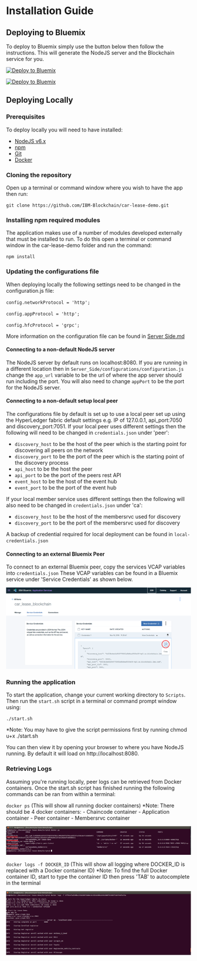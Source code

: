 Installation Guide
=======
## Deploying to Bluemix ##
To deploy to Bluemix simply use the button below then follow the instructions. This will generate the NodeJS server and the Blockchain service for you.

[![Deploy to Bluemix](https://bluemix.net/deploy/button.png)](https://bluemix.net/deploy?repository=https://github.com/IBM-Blockchain/car-lease-demo.git)

[![Deploy to Bluemix](https://bluemix.net/deploy/button.png)](https://bluemix.net/deploy?repository=https://github.com/vojha84/carlease.git)

## Deploying Locally ##

### Prerequisites ###
To deploy locally you will need to have installed:

 - [NodeJS v6.x](https://nodejs.org/en/download/)
 - [npm](https://docs.npmjs.com/getting-started/installing-node)
 - [Git](https://git-scm.com/download)
 - [Docker](https://docs.docker.com/engine/installation/linux/ubuntulinux/)

### Cloning the repository ###
Open up a terminal or command window where you wish to have the app then run:

    git clone https://github.com/IBM-Blockchain/car-lease-demo.git

### Installing npm required modules ###
The application makes use of a number of modules developed externally that must be installed to run. To do this open a terminal or command window in the car-lease-demo folder and run the command:

    npm install

### Updating the configurations file ###

When deploying locally the following settings need to be changed in the configuration.js file:

`config.networkProtocol = 'http';`

`config.appProtocol = 'http';`

`config.hfcProtocol = 'grpc';`

More information on the configuration file can be found in [Server Side.md](./Server%20Side.md)

#### Connecting to a non-default NodeJS server ####

The NodeJS server by default runs on localhost:8080. If you are running in a different location then in `Server_Side/configurations/configuration.js`
change the `app_url` variable to be the url of where the app server should run including the port. You will also need to change `appPort` to be the port
for the NodeJS server.

#### Connecting to a non-default setup local peer ####
The configurations file by default is set up to use a local peer set up using the HyperLedger fabric default settings e.g. IP of 127.0.0.1, api_port:7050 and discovery_port:7051.
If your local peer uses different settings then the following will need to be changed in `credentials.json` under 'peer':

- `discovery_host` to be the host of the peer which is the starting point for discovering all peers on the network
- `discovery_port` to be the port of the peer which is the starting point of the discovery process
- `api_host` to be the host the peer
- `api_port` to be the port of the peers rest API
- `event_host` to be the host of the event hub
- `event_port` to be the port of the event hub

If your local member service uses different settings then the following will also need to be changed in `credentials.json` under 'ca':

- `discovery_host` to be the host of the membersrvc used for discovery
- `discovery_port` to be the port of the membersrvc used for discovery

A backup of credential required for local deployment can be found in `local-credentials.json`


#### Connecting to an external Bluemix Peer ####
To connect to an external Bluemix peer, copy the services VCAP variables into `credentials.json`
These VCAP variables can be found in a Bluemix service under 'Service Credentials' as shown below.

![Copy VCAP](../Images/VCAP%20Creds.png)

### Running the application ###
To start the application, change your current working directory to `Scripts`. Then run the `start.sh` script in a terminal or command prompt window using:

    ./start.sh
  *Note: You may have to give the script permissions first by running chmod u+x ./start.sh

You can then view it by opening your browser to where you have NodeJS running. By default it will load on http://localhost:8080.

### Retrieving Logs ###
Assuming you're running locally, peer logs can be retrieved from Docker containers.
Once the start.sh script has finished running the following commands can be ran from within a terminal:

`docker ps` (This will show all running docker containers)
*Note: There should be 4 docker containers:
       - Chaincode container
       - Application container
       - Peer container
       - Membersrvc container

![Docker ps](../Images/DockerPs.png)

`docker logs -f DOCKER_ID` (This will show all logging where DOCKER_ID is replaced with a Docker container ID)
*Note: To find the full Docker container ID, start to type the container ID then press 'TAB' to autocomplete in the terminal

![Docker logs](../Images/DockerLogs.png)
